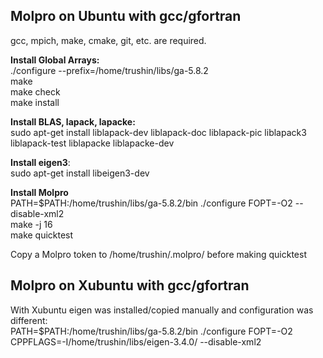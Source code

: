 ## Molpro on Ubuntu with gcc/gfortran
gcc, mpich, make, cmake, git, etc. are required.

**Install Global Arrays:**  
./configure --prefix=/home/trushin/libs/ga-5.8.2  
make  
make check  
make install

**Install BLAS, lapack, lapacke:**  
sudo apt-get install liblapack-dev liblapack-doc liblapack-pic liblapack3 liblapack-test liblapacke liblapacke-dev

**Install eigen3**:  
sudo apt-get install libeigen3-dev

**Install Molpro**  
PATH=$PATH:/home/trushin/libs/ga-5.8.2/bin ./configure FOPT=-O2 --disable-xml2  
make -j 16  
make quicktest

Copy a Molpro token to /home/trushin/.molpro/ before making quicktest


## Molpro on Xubuntu with gcc/gfortran
With Xubuntu eigen was installed/copied manually and configuration was different:  
PATH=$PATH:/home/trushin/libs/ga-5.8.2/bin ./configure FOPT=-O2 CPPFLAGS=-I/home/trushin/libs/eigen-3.4.0/ --disable-xml2
